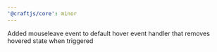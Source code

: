 ```yaml
---
'@craftjs/core': minor
---
```


Added mouseleave event to default hover event handler that removes hovered state when triggered
